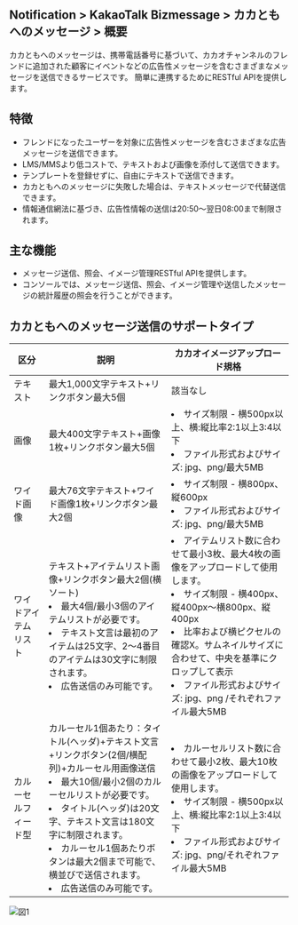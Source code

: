 ## Notification > KakaoTalk Bizmessage > カカともへのメッセージ > 概要

カカともへのメッセージは、携帯電話番号に基づいて、カカオチャンネルのフレンドに追加された顧客にイベントなどの広告性メッセージを含むさまざまなメッセージを送信できるサービスです。
簡単に連携するためにRESTful APIを提供します。

## 特徴
* フレンドになったユーザーを対象に広告性メッセージを含むさまざまな広告メッセージを送信できます。
* LMS/MMSより低コストで、テキストおよび画像を添付して送信できます。
* テンプレートを登録せずに、自由にテキストで送信できます。
* カカともへのメッセージに失敗した場合は、テキストメッセージで代替送信できます。
* 情報通信網法に基づき、広告性情報の送信は20:50～翌日08:00まで制限されます。

## 主な機能
* メッセージ送信、照会、イメージ管理RESTful APIを提供します。
* コンソールでは、メッセージ送信、照会、イメージ管理や送信したメッセージの統計履歴の照会を行うことができます。


## カカともへのメッセージ送信のサポートタイプ

|区分	|説明| カカオイメージアップロード規格 |
|-- |-- | --|
|テキスト	|最大1,000文字テキスト+リンクボタン最大5個| 該当なし |
|画像	|最大400文字テキスト+画像1枚+リンクボタン最大5個|</li><li>サイズ制限 - 横500px以上、横:縦比率2:1以上3:4以下</li><li>ファイル形式およびサイズ: jpg、png/最大5MB |
|ワイド画像	|最大76文字テキスト+ワイド画像1枚+リンクボタン最大2個|</li><li>サイズ制限 - 横800px、縦600px</li><li>ファイル形式およびサイズ: jpg、png/最大5MB |
|ワイドアイテムリスト|	テキスト+アイテムリスト画像+リンクボタン最大2個(横ソート)<br><li>最大4個/最小3個のアイテムリストが必要です。</li><li>テキスト文言は最初のアイテムは25文字、2～4番目のアイテムは30文字に制限されます。</li><li>広告送信のみ可能です。</li>| </li><li>アイテムリスト数に合わせて最小3枚、最大4枚の画像をアップロードして使用します。</li><li>サイズ制限 - 横400px、縦400px～横800px、縦400px</li><li>比率および横ピクセルの確認X。サムネイルサイズに合わせて、中央を基準にクロップして表示</li><li>ファイル形式およびサイズ: jpg、png /それぞれファイル最大5MB |
|カルーセルフィード型|	カルーセル1個あたり：タイトル(ヘッダ)+テキスト文言+リンクボタン(2個/横配列)+カルーセル用画像送信<li>最大10個/最小2個のカルーセルリストが必要です。</li><li>タイトル(ヘッダ)は20文字、テキスト文言は180文字に制限されます。</li><li>カルーセル1個あたりボタンは最大2個まで可能で、横並びで送信されます。</li><li>広告送信のみ可能です。</li>|</li><li>カルーセルリスト数に合わせて最小2枚、最大10枚の画像をアップロードして使用します。</li><li>サイズ制限 - 横500px以上、横:縦比率2:1以上3:4以下</li><li>ファイル形式およびサイズ: jpg、png/それぞれファイル最大5MB |

![図1](https://static.toastoven.net/prod_alimtalk/KTB_Image_1_friendtalk.png)
